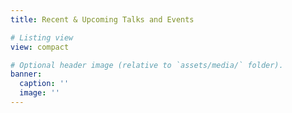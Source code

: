 ```yaml
---
title: Recent & Upcoming Talks and Events

# Listing view
view: compact

# Optional header image (relative to `assets/media/` folder).
banner:
  caption: ''
  image: ''
---
```

